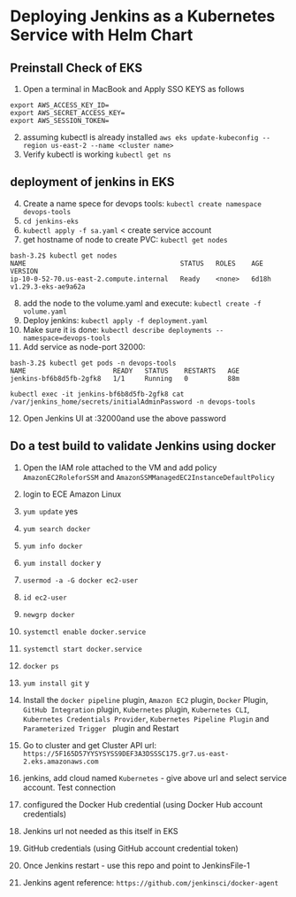 # Deploying Jenkins as a Kubernetes Service with Helm Chart
## Preinstall Check of EKS

1. Open a terminal in MacBook and Apply SSO KEYS as follows
```
export AWS_ACCESS_KEY_ID=
export AWS_SECRET_ACCESS_KEY=
export AWS_SESSION_TOKEN=
```
2. assuming kubectl is already installed
`aws eks update-kubeconfig --region us-east-2 --name <cluster name>`
3. Verify kubectl is working `kubectl get ns`

## deployment of jenkins in EKS
4. Create a name spece for devops tools: `kubectl create namespace devops-tools`
5. `cd jenkins-eks`
6. `kubectl apply -f sa.yaml` < create service account
7. get hostname of node to create PVC: `kubectl get nodes`
```
bash-3.2$ kubectl get nodes
NAME                                       STATUS   ROLES    AGE     VERSION
ip-10-0-52-70.us-east-2.compute.internal   Ready    <none>   6d18h   v1.29.3-eks-ae9a62a
```
8. add the node to the volume.yaml and execute: `kubectl create -f volume.yaml`
9. Deploy jenkins: `kubectl apply -f deployment.yaml`
10. Make sure it is done: `kubectl describe deployments --namespace=devops-tools`
11. Add service as node-port 32000: 
```
bash-3.2$ kubectl get pods -n devops-tools
NAME                      READY   STATUS    RESTARTS   AGE
jenkins-bf6b8d5fb-2gfk8   1/1     Running   0          88m
```
`kubectl exec -it jenkins-bf6b8d5fb-2gfk8 cat /var/jenkins_home/secrets/initialAdminPassword -n devops-tools`

12. Open Jenkins UI at <Node-PublicIP>:32000and use the above password

## Do a test build to validate Jenkins using docker

1. Open the IAM role  attached to the VM and add policy `AmazonEC2RoleforSSM` and `AmazonSSMManagedEC2InstanceDefaultPolicy`
2. login to ECE Amazon Linux
3. `yum update` yes
4. `yum search docker`
5. `yum info docker`
6. `yum install docker` y
7. `usermod -a -G docker ec2-user`
8. `id ec2-user`
9. `newgrp docker`
10. `systemctl enable docker.service`
11. `systemctl start docker.service`
12. `docker ps`
13. `yum install git` y
14.  Install the `docker pipeline` plugin, `Amazon EC2` plugin, `Docker` Plugin, `GitHub Integration` plugin, `Kubernetes` plugin, `Kubernetes CLI`, `Kubernetes Credentials Provider`, `Kubernetes Pipeline Plugin` and `Parameterized Trigger ` plugin and Restart
15. Go to cluster and get Cluster API url: `https://5F165D57YYSYSYSS9DEF3A3DSSSC175.gr7.us-east-2.eks.amazonaws.com`
16. jenkins, add cloud named `Kubernetes` - give above url and select service account. Test connection
17. configured the Docker Hub credential (using Docker Hub account credentials)
18. Jenkins url not needed as this itself in EKS
19. GitHub credentials (using GitHub account credential token)

20. Once Jenkins restart - use this repo and point to JenkinsFile-1
21. Jenkins agent reference: `https://github.com/jenkinsci/docker-agent`